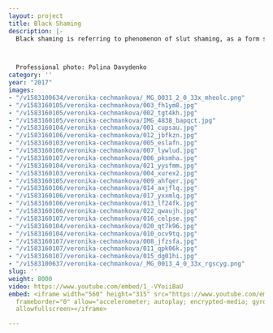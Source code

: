 ```yaml
---
layout: project
title: Black Shaming
description: |-
  Black shaming is referring to phenomenon of slut shaming, as a form social stigma applied to people, but especially to woman and girls, who are perceived to violate traditional expectations for sexual behaviours.



  Professional photo: Polina Davydenko
category: ''
year: "2017"
images:
- "/v1583100634/veronika-cechmankova/_MG_0031_2_0_33x_mheolc.png"
- "/v1583160105/veronika-cechmankova/003_fh1ym8.jpg"
- "/v1583160105/veronika-cechmankova/002_tgt4kh.jpg"
- "/v1583160105/veronika-cechmankova/IMG_4838_bapqct.jpg"
- "/v1583160104/veronika-cechmankova/001_cupsau.jpg"
- "/v1583160106/veronika-cechmankova/012_jbfkzn.jpg"
- "/v1583160103/veronika-cechmankova/005_eslafn.jpg"
- "/v1583160106/veronika-cechmankova/007_lywlud.jpg"
- "/v1583160107/veronika-cechmankova/006_pksmha.jpg"
- "/v1583160104/veronika-cechmankova/021_yysfmm.jpg"
- "/v1583160103/veronika-cechmankova/004_xurex2.jpg"
- "/v1583160105/veronika-cechmankova/009_ahfqer.jpg"
- "/v1583160106/veronika-cechmankova/014_axjflq.jpg"
- "/v1583160106/veronika-cechmankova/017_yxxmlq.jpg"
- "/v1583160106/veronika-cechmankova/013_lf24fk.jpg"
- "/v1583160106/veronika-cechmankova/022_qwaujh.jpg"
- "/v1583160107/veronika-cechmankova/016_celpse.jpg"
- "/v1583160104/veronika-cechmankova/020_qt7k96.jpg"
- "/v1583160104/veronika-cechmankova/010_ocv9tq.jpg"
- "/v1583160107/veronika-cechmankova/008_jfzsfa.jpg"
- "/v1583160107/veronika-cechmankova/011_qpk06k.jpg"
- "/v1583160107/veronika-cechmankova/015_dg01hi.jpg"
- "/v1583100637/veronika-cechmankova/_MG_0013_4_0_33x_rgscyg.png"
slug: ''
weight: 8000
video: https://www.youtube.com/embed/1_-VYoiiBaU
embed: <iframe width="560" height="315" src="https://www.youtube.com/embed/1_-VYoiiBaU"
  frameborder="0" allow="accelerometer; autoplay; encrypted-media; gyroscope; picture-in-picture"
  allowfullscreen></iframe>

---
```

